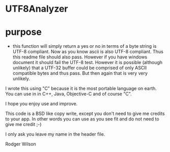 UTF8Analyzer
============

purpose
=======
- this function will simply return a yes or no in terms of a byte string is UTF-8 compliant.  Now as you know ascii is also UTF-8 compliant.  Thus this readme file should also pass.  However if you have windows document it should fail the UTF-8 test.  However it is possible (although unlikely) that a UTF-32 buffer could be comprised of only ASCII compatible bytes and thus pass.  But then again that is very very unlikely.

I wrote this using "C" because it is the most portable language on earth.  You can use in in C++, Java, Objective-C and of course "C".

I hope you enjoy use and improve.

This code is a BSD like copy write, except you don't need to give me credits to your app.  In other words you can use as you see fit and do not need to give me credit ;-)

I only ask you leave my name in the header file.

Rodger Wilson

